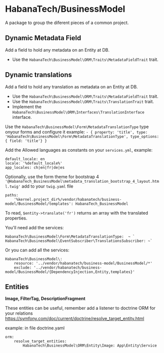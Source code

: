 # HabanaTech/BusinessModel

A package to group the diferent pieces of a common project.

## Dynamic Metadata Field
Add a field to hold any metadata on an Entity at DB.
- Use the `HabanaTech\BusinessModel\ORM\Traits\MetadataFieldTrait` trait.

## Dynamic translations
Add a field to hold any translation as metadata on an Entity at DB.
- Use the `HabanaTech\BusinessModel\ORM\Traits\MetadataFieldTrait` trait.
- Use the `HabanaTech\BusinessModel\ORM\Traits\TranslationTrait` trait.
- Implement the `HabanaTech\BusinessModel\ORM\Interfaces\TranslationInterface` interface.

Use the `HabanaTech\BusinessModel\Form\MetadataTranslationType` type onyour forms and configure it
example: 
	`- { property: 'title', type: 'HabanaTech\BusinessModel\Form\MetadataTranslationType', type_options: { field: 'title'} }`

Add the Allowed languages as constants on your `services.yml`, example:

    default_locale: en
    locale: '%default_locale%'
    app_locales: ch|en|fr|de|es


Optionally, use the form theme for bootstrap 4
    `'@HabanaTech_BusinessModel\metadata_translation_bootstrap_4_layout.html.twig'`
add to your `twig.yaml` file

    paths:
        '%kernel.project_dir%/vendor/habanatech/business-model/BusinessModel/templates': HabanaTech_BusinessModel


To read, `$entity->translate('fr')` returns an array with the translated properties.

You'll need add the services:

    HabanaTech\BusinessModel\Form\MetadataTranslationType:  ~ `
    HabanaTech\BusinessModel\EventSubscriber\TranslationsSubscriber: ~`

Or you can add all the services:

    HabanaTech\BusinessModel\:
        resource: '../vendor/habanatech/business-model/BusinessModel/*'
        exclude: '../vendor/habanatech/business-model/BusinessModel/{DependencyInjection,Entity,templates}'

## Entities
**Image, FilterTag, DescriptionFragment**

These entities can be useful, remember add a listener to doctrine ORM for your relations
https://symfony.com/doc/current/doctrine/resolve_target_entity.html   

example: in file doctrine.yaml 

    orm:
        resolve_target_entities:
            HabanaTech\BusinessModel\ORM\Entity\Image: App\Entity\Service
